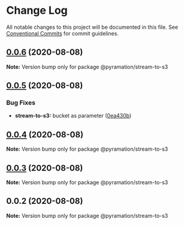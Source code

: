 # Change Log

All notable changes to this project will be documented in this file.
See [Conventional Commits](https://conventionalcommits.org) for commit guidelines.

## [0.0.6](https://github.com/pyramation/uploads/compare/@pyramation/stream-to-s3@0.0.5...@pyramation/stream-to-s3@0.0.6) (2020-08-08)

**Note:** Version bump only for package @pyramation/stream-to-s3





## [0.0.5](https://github.com/pyramation/uploads/compare/@pyramation/stream-to-s3@0.0.4...@pyramation/stream-to-s3@0.0.5) (2020-08-08)


### Bug Fixes

* **stream-to-s3:** bucket as parameter ([0ea430b](https://github.com/pyramation/uploads/commit/0ea430b8fab61c77ef656cfa29013b924da5f97b))





## [0.0.4](https://github.com/pyramation/uploads/compare/@pyramation/stream-to-s3@0.0.3...@pyramation/stream-to-s3@0.0.4) (2020-08-08)

**Note:** Version bump only for package @pyramation/stream-to-s3





## [0.0.3](https://github.com/pyramation/uploads/compare/@pyramation/stream-to-s3@0.0.2...@pyramation/stream-to-s3@0.0.3) (2020-08-08)

**Note:** Version bump only for package @pyramation/stream-to-s3





## 0.0.2 (2020-08-08)

**Note:** Version bump only for package @pyramation/stream-to-s3
